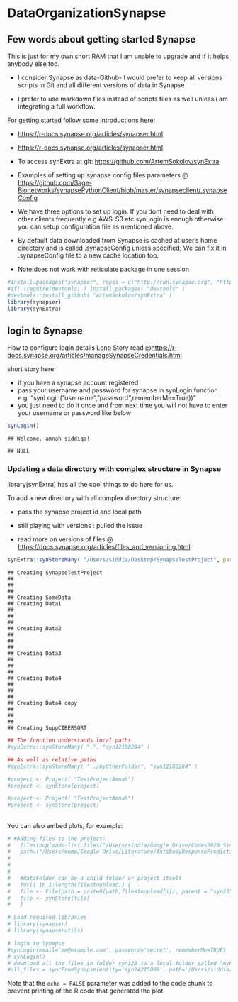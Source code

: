 DataOrganizationSynapse
================

## Few words about getting started Synapse

This is just for my own short RAM that I am unable to upgrade and if it
helps anybody else too.

  - I consider Synapse as data-Github- I would prefer to keep all
    versions scripts in Git and all different versions of data in
    Synapse

  - I prefer to use markdown files instead of scripts files as well
    unless i am integrating a full workflow.

For getting started follow some introductions here:

  - <https://r-docs.synapse.org/articles/synapser.html>

  - <https://r-docs.synapse.org/articles/synapser.html>

  - To access synExtra at git:
    <https://github.com/ArtemSokolov/synExtra>

  - Examples of setting up synapse config files parameters @
    <https://github.com/Sage-Bionetworks/synapsePythonClient/blob/master/synapseclient/.synapseConfig>

  - We have three options to set up login. If you dont need to deal with
    other clients frequently e.g AWS-S3 etc synLogin is enough otherwise
    you can setup configuration file as mentioned above.

  - By default data downloaded from Synapse is cached at user’s home
    directory and is called .synapseConfig unless specified; We can fix
    it in .synapseConfig file to a new cache location too.

  - Note:does not work with reticulate package in one session

<!-- end list -->

``` r
#install.packages("synapser", repos = c("http://ran.synapse.org", "http://cran.fhcrc.org"))
#if( !require(devtools) ) install.packages( "devtools" )
#devtools::install_github( "ArtemSokolov/synExtra" )
library(synapser)
library(synExtra)
```

## login to Synapse

How to configure login details Long Story read
@https://r-docs.synapse.org/articles/manageSynapseCredentials.html

short story here

  - if you have a synapse account registered
  - pass your username and password for synapse in synLogin function
    e.g. “synLogin(”username“,”password“,rememberMe=True))”
  - you just need to do it once and from next time you will not have to
    enter your username or password like below

<!-- end list -->

``` r
synLogin()
```

    ## Welcome, amnah siddiqa!

    ## NULL

### Updating a data directory with complex structure in Synapse

library(synExtra) has all the cool things to do here for us.

To add a new directory with all complex directory structure:

  - pass the synapse project id and local path

  - still playing with versions : pulled the issue

  - read more on versions of files @
    <https://docs.synapse.org/articles/files_and_versioning.html>

<!-- end list -->

``` r
synExtra::synStoreMany( "/Users/siddia/Desktop/SynapseTestProject", parent="syn24215009")
```

    ## Creating SynapseTestProject 
    ## 
    ## 
    ## 
    ## Creating SomeData 
    ## Creating Data1 
    ## 
    ## 
    ## 
    ## Creating Data2 
    ## 
    ## 
    ## 
    ## Creating Data3 
    ## 
    ## 
    ## 
    ## Creating Data4 
    ## 
    ## 
    ## 
    ## Creating Data4 copy 
    ## 
    ## 
    ## 
    ## Creating SuppCIBERSORT

``` r
## The function understands local paths
#synExtra::synStoreMany( ".", "syn12180284" )

## As well as relative paths
#synExtra::synStoreMany( "../myOtherFolder", "syn12180284" )
```

``` r
#project <- Project( "TestProjectAmnah")
#project <- synStore(project)
```

``` r
#project <- Project( "TestProjectAmnah")
#project <- synStore(project)
```

## 

You can also embed plots, for example:

``` r
# #Adding files to the project:
#   filestoupload<-list.files("/Users/siddia/Google Drive/Codes2020_SiddiqaAmnah/Synapse/CiberSort/")
#   path=("/Users/momo/Google Drive/Literature/AntibodyResponsePredictionBaseline/HIPCCHI/")
#   
#   
#   
#   #dataFolder can be a child folder or project itself 
#   for(i in 1:length(filestoupload)) {
#   file <- File(path = paste0(path,filestoupload[i]), parent = "syn23532082")
#   file <- synStore(file)
#   }
```

``` r
# Load required libraries
# library(synapser)
# library(synapserutils)

# login to Synapse
#synLogin(email='me@example.com', password='secret', rememberMe=TRUE)
# synLogin()
# download all the files in folder syn123 to a local folder called "myFolder"
#all_files = syncFromSynapse(entity='syn24215009', path='/Users/siddia/Desktop/SynapsePlaying')
```

Note that the `echo = FALSE` parameter was added to the code chunk to
prevent printing of the R code that generated the plot.
